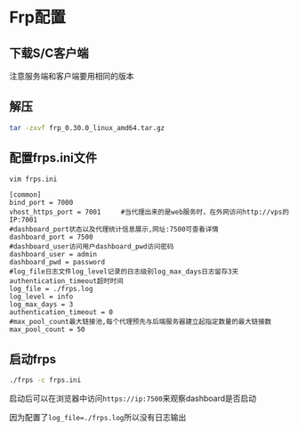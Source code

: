 # Frp配置

## 下载S/C客户端

注意服务端和客户端要用相同的版本

## 解压

```bash
tar -zxvf frp_0.30.0_linux_amd64.tar.gz
```

## 配置frps.ini文件

```bash
vim frps.ini
```

```
[common]
bind_port = 7000
vhost_https_port = 7001		#当代理出来的是web服务时，在外网访问http://vps的IP:7001
#dashboard_port状态以及代理统计信息展示,网址:7500可查看详情
dashboard_port = 7500
#dashboard_user访问用户dashboard_pwd访问密码
dashboard_user = admin
dashboard_pwd = password
#log_file日志文件log_level记录的日志级别log_max_days日志留存3天authentication_timeout超时时间
log_file = ./frps.log
log_level = info
log_max_days = 3
authentication_timeout = 0
#max_pool_count最大链接池,每个代理预先与后端服务器建立起指定数量的最大链接数
max_pool_count = 50
```

## 启动frps

```bash
./frps -c frps.ini
```

启动后可以在浏览器中访问`https://ip:7500`来观察dashboard是否启动

因为配置了`log_file=./frps.log`所以没有日志输出

